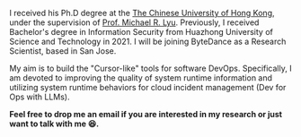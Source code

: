 I received his Ph.D degree at the [The Chinese University of Hong Kong](https://www.cuhk.edu.hk), under the supervision of [Prof. Michael R. Lyu](https://www.cse.cuhk.edu.hk/lyu/). Previously, I received Bachelor's degree in Information Security from Huazhong University of Science and Technology in 2021. I  will be joining ByteDance as a Research Scientist, based in San Jose.

My aim is to build the "Cursor-like" tools for software DevOps. Specifically, I am devoted to improving the quality of system runtime information and utilizing system runtime behaviors for cloud incident management (Dev for Ops with LLMs). 

**Feel free to drop me an email if you are interested in my research or just want to talk with me 😆.**
